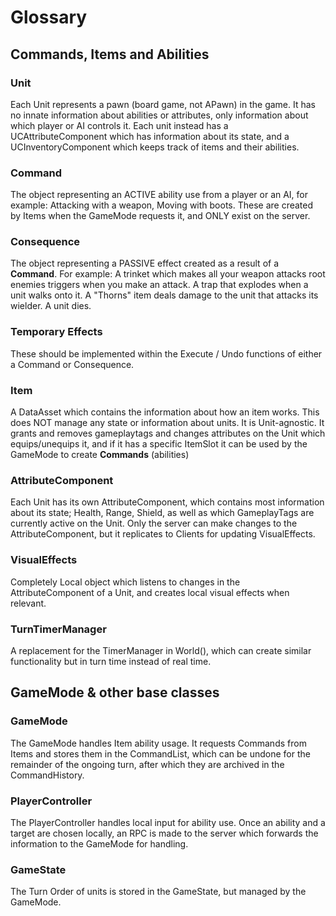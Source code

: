 # Glossary

## Commands, Items and Abilities

### Unit
Each Unit represents a pawn (board game, not APawn) in the game. It has no innate information about abilities or attributes, only information about which player or AI controls it.
Each unit instead has a UCAttributeComponent which has information about its state, and a UCInventoryComponent which keeps track of items and their abilities.

### Command
The object representing an ACTIVE ability use from a player or an AI, for example: Attacking with a weapon, Moving with boots.
These are created by Items when the GameMode requests it, and ONLY exist on the server. 

### Consequence
The object representing a PASSIVE effect created as a result of a **Command**. 
For example: 
A trinket which makes all your weapon attacks root enemies triggers when you make an attack. 
A trap that explodes when a unit walks onto it.
A "Thorns" item deals damage to the unit that attacks its wielder.
A unit dies.

### Temporary Effects
These should be implemented within the Execute / Undo functions of either a Command or Consequence.

### Item
A DataAsset which contains the information about how an item works. This does NOT manage any state or information about units. It is Unit-agnostic. 
It grants and removes gameplaytags and changes attributes on the Unit which equips/unequips it, and if it has a specific ItemSlot it can be used by the GameMode to create **Commands** (abilities)

### AttributeComponent
Each Unit has its own AttributeComponent, which contains most information about its state; Health, Range, Shield, as well as which GameplayTags are currently active on the Unit.
Only the server can make changes to the AttributeComponent, but it replicates to Clients for updating VisualEffects.

### VisualEffects
Completely Local object which listens to changes in the AttributeComponent of a Unit, and creates local visual effects when relevant.

### TurnTimerManager
A replacement for the TimerManager in World(), which can create similar functionality but in turn time instead of real time.


## GameMode & other base classes

### GameMode
The GameMode handles Item ability usage. It requests Commands from Items and stores them in the CommandList, which can be undone for the remainder of the ongoing turn, after which they are archived in the CommandHistory.

### PlayerController
The PlayerController handles local input for ability use. Once an ability and a target are chosen locally, an RPC is made to the server which forwards the information to the GameMode for handling.

### GameState
The Turn Order of units is stored in the GameState, but managed by the GameMode.
